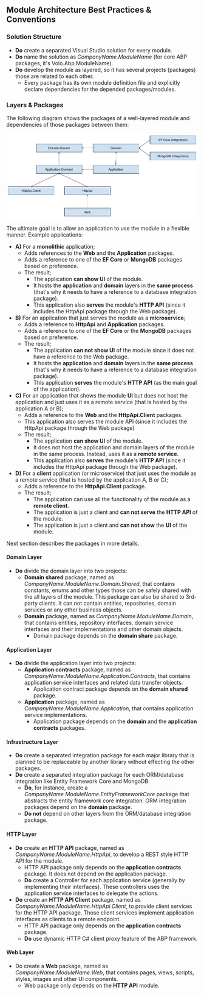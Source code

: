 ﻿## Module Architecture Best Practices & Conventions

### Solution Structure

* **Do** create a separated Visual Studio solution for every module.
* **Do** name the solution as *CompanyName.ModuleName* (for core ABP packages, it's Volo.Abp.ModuleName).
* **Do** develop the module as layered, so it has several projects (packages) those are related to each other.
  * Every package has its own module definition file and explicitly declare dependencies for the depended packages/modules.

### Layers & Packages

The following diagram shows the packages of a well-layered module and dependencies of those packages between them:

![module-layers-and-packages](../images/module-layers-and-packages.jpg)

The ultimate goal is to allow an application to use the module in a flexible manner. Example applications:

* **A)** For a **monolithic** application;
  * Adds references to the **Web** and the **Application** packages.
  * Adds a reference to one of the **EF Core** or **MongoDB** packages based on preference.
  * The result;
    * The application **can show UI** of the module.
    * It hosts the **application** and **domain** layers in the **same process** (that's why it needs to have a reference to a database integration package).
    * This application also **serves** the module's **HTTP API** (since it includes the HttpApi package through the Web package).
* **B)** For an application that just serves the module as a **microservice**;
  * Adds a reference to **HttpApi** and **Application** packages.
  * Adds a reference to one of the **EF Core** or the **MongoDB** packages based on preference.
  * The result;
    * The application **can not show UI** of the module since it does not have a reference to the Web package.
    * It hosts the **application** and **domain** layers in the **same process** (that's why it needs to have a reference to a database integration package).
    * This application **serves** the module's **HTTP API** (as the main goal of the application).
* **C)** For an application that shows the module **UI** but does not host the application and just uses it as a remote service (that is hosted by the application A or B);
  * Adds a reference to the **Web** and the **HttpApi.Client** packages.
  * This application also serves the module API (since it includes the HttpApi package through the Web package)
  * The result;
    * The application **can show UI** of the module.
    * It does not host the application and domain layers of the module in the same process. Instead, uses it as a **remote service**.
    * This application also **serves** the module's **HTTP API** (since it includes the HttpApi package through the Web package).
* **D)** For a **client** application (or microservice) that just uses the module as a remote service (that is hosted by the application A, B or C);
  * Adds a reference to the **HttpApi.Client** package.
  * The result;
    * The application can use all the functionality of the module as a **remote client**.
    * The application is just a client and **can not serve** the **HTTP API** of the module.
    * The application is just a client and **can not show** the **UI** of the module.

Next section describes the packages in more details.

#### Domain Layer

* **Do** divide the domain layer into two projects:
  * **Domain shared** package, named as *CompanyName.ModuleName.Domain.Shared*, that contains constants, enums and other types those can be safely shared with the all layers of the module. This package can also be shared to 3rd-party clients. It can not contain entities, repositories, domain services or any other business objects.
  * **Domain** package, named as *CompanyName.ModuleName.Domain*, that contains entities, repository interfaces, domain service interfaces and their implementations and other domain objects.
    * Domain package depends on the **domain share** package.

#### Application Layer

* **Do** divide the application layer into two projects:
  * **Application contracts** package, named as *CompanyName.ModuleName.Application.Contracts*, that contains application service interfaces and related data transfer objects.
    * Application contract package depends on the **domain shared** package.
  * **Application** package, named as *CompanyName.ModuleName.Application*, that contains application service implementations.
    * Application package depends on the **domain** and the **application contracts** packages.

#### Infrastructure Layer

* **Do** create a separated integration package for each major library that is planned to be replaceable by another library without effecting the other packages.
* **Do** create a separated integration package for each ORM/database integration like Entity Framework Core and MongoDB.
  * **Do**, for instance, create a *CompanyName.ModuleName.EntityFrameworkCore* package that abstracts the entity framework core integration. ORM integration packages depend on the **domain** package.
  * **Do not** depend on other layers from the ORM/database integration package.

#### HTTP Layer

* **Do** create an **HTTP API** package, named as *CompanyName.ModuleName.HttpApi*, to develop a REST style HTTP API for the module.
  * HTTP API package only depends on the **application contracts** package. It does not depend on the application package.
  * **Do** create a Controller for each application service (generally by implementing their interfaces). These controllers uses the application service interfaces to delegate the actions.
* **Do** create an **HTTP API Client** package, named as *CompanyName.ModuleName.HttpApi.Client*, to provide client services for the HTTP API package. Those client services implement application interfaces as clients to a remote endpoint.
  * HTTP API package only depends on the **application contracts** package.
  * **Do** use dynamic HTTP C# client proxy feature of the ABP framework.

#### Web Layer

* Do create a **Web** package, named as *CompanyName.ModuleName.Web*, that contains pages, views, scripts, styles, images and other UI components.
  * Web package only depends on the **HTTP API** module.